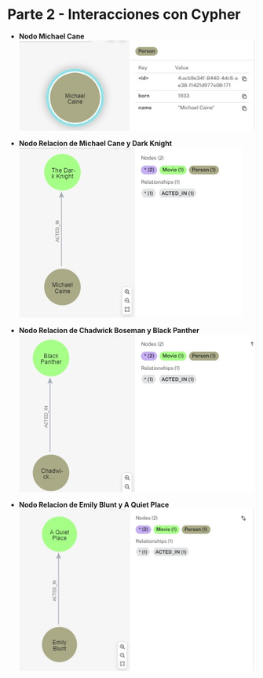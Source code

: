 # Parte 2 - Interacciones con Cypher

- **Nodo Michael Cane**  
![Creacion de Nodo de Michael Cane](./images/parte2_nodo1.jpg)


- **Nodo Relacion de Michael Cane y Dark Knight**  
![Creacion de Nodo de Michael Cane](./images/parte2_nodo2.jpg)

- **Nodo Relacion de Chadwick Boseman y Black Panther**  
![Relacion Creada](./images/parte2_nodo3.jpg)

- **Nodo Relacion de Emily Blunt y A Quiet Place**
![Relacion Creada](./images/parte2_nodo4.jpg)
